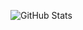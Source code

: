 ![GitHub Stats](https://github-readme-stats.vercel.app/api?username=destroydevs&show_icons=true&theme=dark)

